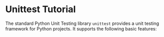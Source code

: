 # Unittest Tutorial
The standard Python Unit Testing library `unittest` provides a unit testing framework for Python projects. It supports the following basic features:
